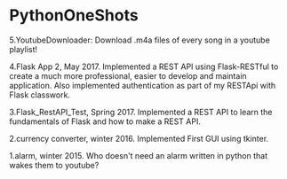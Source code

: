 # PythonOneShots

5.YoutubeDownloader: Download .m4a files of every song in a youtube playlist!
  
4.Flask App 2, May 2017.  Implemented a REST API using Flask-RESTful to create a much more professional, easier to develop and maintain application. Also implemented authentication as part of my RESTApi with Flask classwork. 

3.Flask_RestAPI_Test, Spring 2017. Implemented a REST API to learn the fundamentals of Flask and how to make a REST API. 

2.currency converter, winter 2016. Implemented First GUI using tkinter. 

1.alarm, winter 2015. Who doesn't need an alarm written in python that wakes them to youtube?

